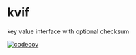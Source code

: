 # kvif
key value interface with optional checksum

[![codecov](https://codecov.io/gh/takanoriyanagitani/kvif/branch/master/graph/badge.svg)](https://codecov.io/gh/takanoriyanagitani/kvif)
